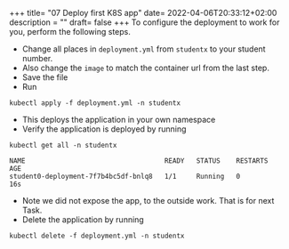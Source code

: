 +++
title= "07 Deploy first K8S app"
date= 2022-04-06T20:33:12+02:00
description = ""
draft= false
+++
To configure the deployment to work for you, perform the following steps.

- Change all places in `deployment.yml` from `studentx` to your student number.
- Also change the `image` to match the container url from the last step.
- Save the file
- Run 
```
kubectl apply -f deployment.yml -n studentx
```
- This deploys the application in your own namespace
- Verify the application is deployed by running 
```
kubectl get all -n studentx
```

```
NAME                                   READY   STATUS    RESTARTS   AGE
student0-deployment-7f7b4bc5df-bnlq8   1/1     Running   0          16s
```
- Note we did not expose the app, to the outside work. That is for next Task.
- Delete the application by running 
```
kubectl delete -f deployment.yml -n studentx
```
